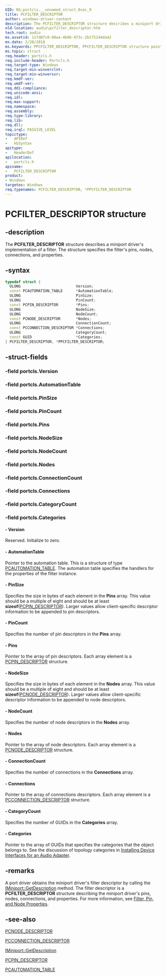 ```yaml
---
UID: NS:portcls.__unnamed_struct_0cec_9
title: PCFILTER_DESCRIPTOR
author: windows-driver-content
description: The PCFILTER_DESCRIPTOR structure describes a miniport driver's implementation of a filter. The structure specifies the filter's pins, nodes, connections, and properties.
old-location: audio\pcfilter_descriptor.htm
tech.root: audio
ms.assetid: 11fd8fc0-98aa-4b06-973c-2b175144da42
ms.date: 2/20/2018
ms.keywords: PPCFILTER_DESCRIPTOR, PPCFILTER_DESCRIPTOR structure pointer [Audio Devices], PCFILTER_DESCRIPTOR structure [Audio Devices], PCFILTER_DESCRIPTOR, audio.pcfilter_descriptor, portcls/PCFILTER_DESCRIPTOR, portcls/PPCFILTER_DESCRIPTOR, *PPCFILTER_DESCRIPTOR, audpc-struct_8413fa35-0c5e-436a-8b0d-b7b08bc73621.xml
ms.topic: struct
req.header: portcls.h
req.include-header: Portcls.h
req.target-type: Windows
req.target-min-winverclnt:
req.target-min-winversvr:
req.kmdf-ver:
req.umdf-ver:
req.ddi-compliance:
req.unicode-ansi:
req.idl:
req.max-support:
req.namespace:
req.assembly:
req.type-library:
req.lib:
req.dll:
req.irql: PASSIVE_LEVEL
topictype:
-	APIRef
-	kbSyntax
apitype:
-	HeaderDef
apilocation:
-	portcls.h
apiname:
-	PCFILTER_DESCRIPTOR
product:
- Windows
targetos: Windows
req.typenames: PCFILTER_DESCRIPTOR, *PPCFILTER_DESCRIPTOR
---
```


# PCFILTER_DESCRIPTOR structure


## -description


The <b>PCFILTER_DESCRIPTOR</b> structure describes a miniport driver's implementation of a filter. The structure specifies the filter's pins, nodes, connections, and properties.


## -syntax


```cpp
typedef struct {
  ULONG                         Version;
  const PCAUTOMATION_TABLE      *AutomationTable;
  ULONG                         PinSize;
  ULONG                         PinCount;
  const PCPIN_DESCRIPTOR        *Pins;
  ULONG                         NodeSize;
  ULONG                         NodeCount;
  const PCNODE_DESCRIPTOR       *Nodes;
  ULONG                         ConnectionCount;
  const PCCONNECTION_DESCRIPTOR *Connections;
  ULONG                         CategoryCount;
  const GUID                    *Categories;
} PCFILTER_DESCRIPTOR, *PPCFILTER_DESCRIPTOR;
```


## -struct-fields




### -field portcls.Version




### -field portcls.AutomationTable




### -field portcls.PinSize




### -field portcls.PinCount




### -field portcls.Pins




### -field portcls.NodeSize




### -field portcls.NodeCount




### -field portcls.Nodes




### -field portcls.ConnectionCount




### -field portcls.Connections




### -field portcls.CategoryCount




### -field portcls.Categories






#### - Version

Reserved. Initialize to zero.


#### - AutomationTable

Pointer to the automation table. This is a structure of type <a href="..\portcls\ns-portcls-__unnamed_struct_0cec_6.md">PCAUTOMATION_TABLE</a>. The automation table specifies the handlers for the properties of the filter instance.


#### - PinSize

Specifies the size in bytes of each element in the <b>Pins</b> array. This value should be a multiple of eight and should be at least <b>sizeof</b>(<a href="..\portcls\ns-portcls-__unnamed_struct_0cec_7.md">PCPIN_DESCRIPTOR</a>). Larger values allow client-specific descriptor information to be appended to pin descriptors.


#### - PinCount

Specifies the number of pin descriptors in the <b>Pins</b> array.


#### - Pins

Pointer to the array of pin descriptors. Each array element is a <a href="..\portcls\ns-portcls-__unnamed_struct_0cec_7.md">PCPIN_DESCRIPTOR</a> structure.


#### - NodeSize

Specifies the size in bytes of each element in the <b>Nodes</b> array. This value should be a multiple of eight and should be at least <b>sizeof</b>(<a href="..\portcls\ns-portcls-__unnamed_struct_0cec_8.md">PCNODE_DESCRIPTOR</a>). Larger values allow client-specific descriptor information to be appended to node descriptors.


#### - NodeCount

Specifies the number of node descriptors in the <b>Nodes</b> array.


#### - Nodes

Pointer to the array of node descriptors. Each array element is a <a href="..\portcls\ns-portcls-__unnamed_struct_0cec_8.md">PCNODE_DESCRIPTOR</a> structure.


#### - ConnectionCount

Specifies the number of connections in the <b>Connections</b> array.


#### - Connections

Pointer to the array of connections descriptors. Each array element is a <a href="https://msdn.microsoft.com/library/windows/hardware/ff537688">PCCONNECTION_DESCRIPTOR</a> structure.


#### - CategoryCount

Specifies the number of GUIDs in the <b>Categories</b> array.


#### - Categories

Pointer to the array of GUIDs that specifies the categories that the object belongs to. See the discussion of topology categories in <a href="https://msdn.microsoft.com/824cc6a2-702a-4e51-91b1-ab776b1babf1">Installing Device Interfaces for an Audio Adapter</a>.


## -remarks



A port driver obtains the miniport driver's filter descriptor by calling the <a href="https://msdn.microsoft.com/library/windows/hardware/ff536765">IMiniport::GetDescription</a> method. The filter descriptor is a <b>PCFILTER_DESCRIPTOR</b> structure describing the miniport driver's pins, nodes, connections, and properties. For more information, see <a href="https://msdn.microsoft.com/e0d52e97-459f-4095-9cf5-1474117ce66a">Filter, Pin, and Node Properties</a>.




## -see-also

<a href="..\portcls\ns-portcls-__unnamed_struct_0cec_8.md">PCNODE_DESCRIPTOR</a>



<a href="https://msdn.microsoft.com/library/windows/hardware/ff537688">PCCONNECTION_DESCRIPTOR</a>



<a href="https://msdn.microsoft.com/library/windows/hardware/ff536765">IMiniport::GetDescription</a>



<a href="..\portcls\ns-portcls-__unnamed_struct_0cec_7.md">PCPIN_DESCRIPTOR</a>



<a href="..\portcls\ns-portcls-__unnamed_struct_0cec_6.md">PCAUTOMATION_TABLE</a>



 

 


